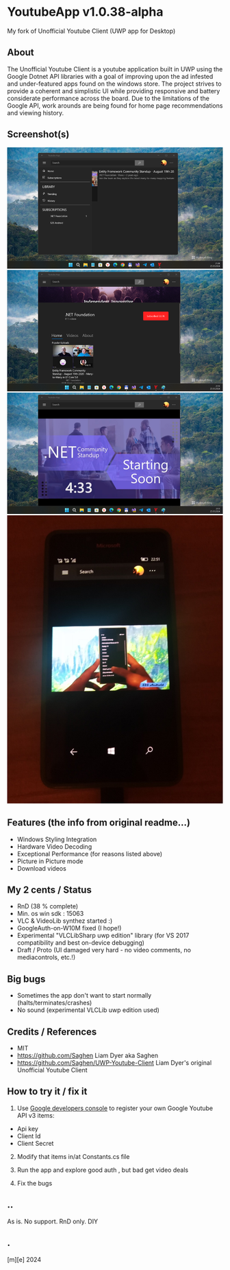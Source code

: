 # YoutubeApp v1.0.38-alpha
My fork of Unofficial Youtube Client (UWP app for Desktop)

## About
The Unofficial Youtube Client is a youtube application built in UWP using the Google Dotnet API libraries with a goal of improving upon the ad infested and under-featured apps found on the windows store. The project strives to provide a coherent and simplistic UI while providing responsive and battery considerate performance across the board. Due to the limitations of the Google API, work arounds are being found for home page recommendations and viewing history.

## Screenshot(s)
![Win11Tiny](Images/shot01.png)
![Win11Tiny](Images/shot02.png)
![Win11Tiny](Images/shot03.png)
![W10M](Images/shot04.png)

## Features (the info from original readme...)
- Windows Styling Integration
- Hardware Video Decoding
- Exceptional Performance (for reasons listed above)
- Picture in Picture mode
- Download videos

## My 2 cents / Status 
- RnD (38 % complete)
- Min. os win sdk : 15063
- VLC & VideoLib synthez started :)
- GoogleAuth-on-W10M fixed (I hope!)
- Experimental "VLCLibSharp uwp edition" library (for VS 2017 compatibility and best on-device debugging)
- Draft / Proto (UI damaged very hard - no video comments, no mediacontrols, etc.!)

## Big bugs
- Sometimes the app don't want to start normally (halts/terminates/crashes) 
- No sound (experimental VLCLib uwp edition used)

## Credits / References
- MIT
- https://github.com/Saghen  Liam Dyer aka Saghen
- https://github.com/Saghen/UWP-Youtube-Client  Liam Dyer's original Unofficial Youtube Client

## How to try it / fix it
1. Use [Google developers console](https://console.developers.google.com/) to register your own Google Youtube API v3 items:
- Api key
- Client Id
- Client Secret

2. Modify that items in/at Constants.cs file

3. Run the app and explore good auth , but bad get video deals 

4. Fix the bugs 


## ..
As is. No support. RnD only. DIY

## .
[m][e] 2024

